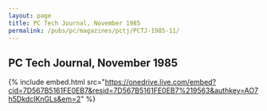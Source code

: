 ```yaml
---
layout: page
title: PC Tech Journal, November 1985
permalink: /pubs/pc/magazines/pctj/PCTJ-1985-11/
---
```


PC Tech Journal, November 1985
------------------------------

{% include embed.html src="https://onedrive.live.com/embed?cid=7D567B5161FE0EB7&resid=7D567B5161FE0EB7%219563&authkey=AO7h5DkdcIKnGLs&em=2" %}
